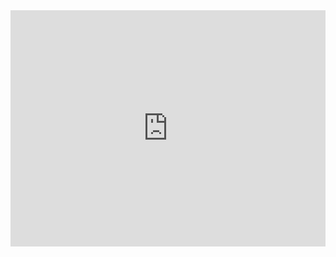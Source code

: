 <div style="width:100%;height:0;padding-bottom:75%;position:relative;">
    <iframe src="https://giphy.com/embed/qgQUggAC3Pfv687qPC" width="100%" height="100%" 
         style="position:absolute" frameBorder="0" class="giphy-embed" allowFullScreen>
    <br>
    <h1 align="center">
        Grupo Programacion UTN
    </h1>
</div>
